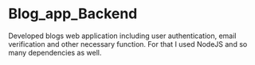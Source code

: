# Blog_app_Backend
Developed blogs web application including user authentication, email verification and other necessary function. For that I used NodeJS  and so many dependencies as well.
